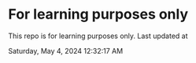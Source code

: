 # For learning purposes only
This repo is for learning purposes only.
Last updated at

Saturday, May 4, 2024 12:32:17 AM

